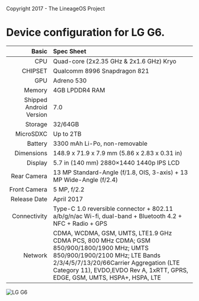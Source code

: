 Copyright 2017 - The LineageOS Project

Device configuration for LG G6.
=====================================

Basic   | Spec Sheet
-------:|:-------------------------
CPU     | Quad-core (2x2.35 GHz & 2x1.6 GHz) Kryo
CHIPSET | Qualcomm 8996 Snapdragon 821
GPU     | Adreno 530
Memory  | 4GB LPDDR4 RAM
Shipped Android Version | 7.0
Storage | 32/64GB
MicroSDXC | Up to 2TB
Battery | 3300 mAh Li-Po, non-removable
Dimensions | 148.9 x 71.9 x 7.9 mm (5.86 x 2.83 x 0.31 in)
Display | 5.7 in (140 mm) 2880×1440 1440p IPS LCD
Rear Camera  | 13 MP Standard-Angle (f/1.8, OIS, 3-axis) + 13 MP Wide-Angle (f/2.4)
Front Camera | 5 MP, f/2.2
Release Date | April 2017
Connectivity | Type-C 1.0 reversible connector + 802.11 a/b/g/n/ac Wi-fi, dual-band + Bluetooth 4.2 + NFC + Radio + GPS
Network | CDMA, WCDMA, GSM, UMTS, LTE1.9 GHz CDMA PCS, 800 MHz CDMA; GSM 850/900/1800/1900 MHz; UMTS 850/900/1900/2100 MHz; LTE Bands 2/3/4/5/7/13/20/66Carrier Aggregation (LTE Category 11), EVDO,EVDO Rev A, 1xRTT, GPRS, EDGE, GSM, UMTS, HSPA+, HSPA, LTE

![LG G6](https://upload.wikimedia.org/wikipedia/commons/9/93/LG_G6.jpg "LG G6")
